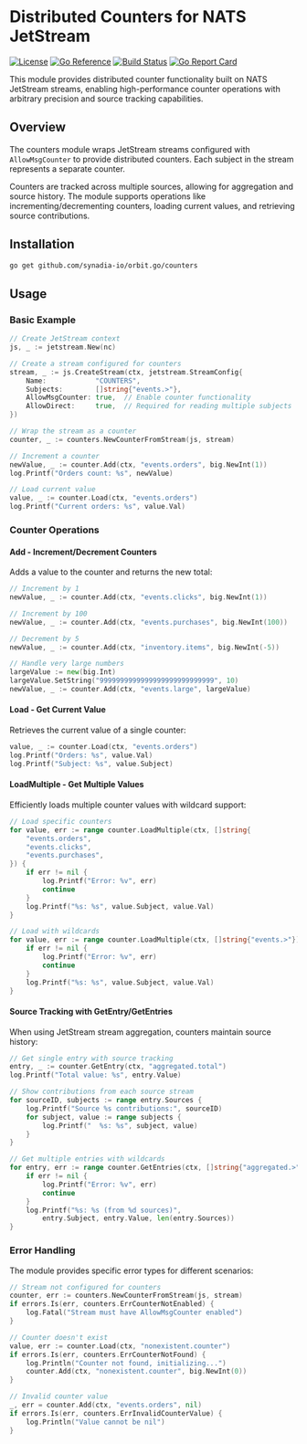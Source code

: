 # Distributed Counters for NATS JetStream

[License-Url]: https://www.apache.org/licenses/LICENSE-2.0
[License-Image]: https://img.shields.io/badge/License-Apache2-blue.svg
[ReportCard-Url]: https://goreportcard.com/report/github.com/synadia-io/orbit.go/counters
[ReportCard-Image]: https://goreportcard.com/badge/github.com/synadia-io/orbit.go/counters
[Build-Status-Url]: https://github.com/synadia-io/orbit.go/actions/workflows/counters.yaml
[Build-Status-Image]: https://github.com/synadia-io/orbit.go/actions/workflows/counters.yaml/badge.svg?branch=main
[GoDoc-Url]: https://pkg.go.dev/github.com/synadia-io/orbit.go/counters
[GoDoc-Image]: https://pkg.go.dev/badge/github.com/synadia-io/orbit.go/counters.svg

[![License][License-Image]][License-Url]
[![Go Reference][GoDoc-Image]][GoDoc-Url]
[![Build Status][Build-Status-Image]][Build-Status-Url]
[![Go Report Card][ReportCard-Image]][ReportCard-Url]

This module provides distributed counter functionality built on NATS JetStream streams, enabling high-performance counter operations with arbitrary precision and source tracking capabilities.

## Overview

The counters module wraps JetStream streams configured with `AllowMsgCounter` to provide distributed counters. Each subject in the stream represents a separate counter.

Counters are tracked across multiple sources, allowing for aggregation and source history. The module supports operations like incrementing/decrementing counters, loading current values, and retrieving source contributions.

## Installation

```bash
go get github.com/synadia-io/orbit.go/counters
```

## Usage

### Basic Example

```go
// Create JetStream context
js, _ := jetstream.New(nc)

// Create a stream configured for counters
stream, _ := js.CreateStream(ctx, jetstream.StreamConfig{
    Name:            "COUNTERS",
    Subjects:        []string{"events.>"},
    AllowMsgCounter: true,  // Enable counter functionality
    AllowDirect:     true,  // Required for reading multiple subjects
})

// Wrap the stream as a counter
counter, _ := counters.NewCounterFromStream(js, stream)

// Increment a counter
newValue, _ := counter.Add(ctx, "events.orders", big.NewInt(1))
log.Printf("Orders count: %s", newValue)

// Load current value
value, _ := counter.Load(ctx, "events.orders")
log.Printf("Current orders: %s", value.Val)
```

### Counter Operations

#### Add - Increment/Decrement Counters

Adds a value to the counter and returns the new total:

```go
// Increment by 1
newValue, _ := counter.Add(ctx, "events.clicks", big.NewInt(1))

// Increment by 100
newValue, _ := counter.Add(ctx, "events.purchases", big.NewInt(100))

// Decrement by 5
newValue, _ := counter.Add(ctx, "inventory.items", big.NewInt(-5))

// Handle very large numbers
largeValue := new(big.Int)
largeValue.SetString("9999999999999999999999999999", 10)
newValue, _ := counter.Add(ctx, "events.large", largeValue)
```

#### Load - Get Current Value

Retrieves the current value of a single counter:

```go
value, _ := counter.Load(ctx, "events.orders")
log.Printf("Orders: %s", value.Val)
log.Printf("Subject: %s", value.Subject)
```

#### LoadMultiple - Get Multiple Values

Efficiently loads multiple counter values with wildcard support:

```go
// Load specific counters
for value, err := range counter.LoadMultiple(ctx, []string{
    "events.orders",
    "events.clicks",
    "events.purchases",
}) {
    if err != nil {
        log.Printf("Error: %v", err)
        continue
    }
    log.Printf("%s: %s", value.Subject, value.Val)
}

// Load with wildcards
for value, err := range counter.LoadMultiple(ctx, []string{"events.>"}) {
    if err != nil {
        log.Printf("Error: %v", err)
        continue
    }
    log.Printf("%s: %s", value.Subject, value.Val)
}
```

#### Source Tracking with GetEntry/GetEntries

When using JetStream stream aggregation, counters maintain source history:

```go
// Get single entry with source tracking
entry, _ := counter.GetEntry(ctx, "aggregated.total")
log.Printf("Total value: %s", entry.Value)

// Show contributions from each source stream
for sourceID, subjects := range entry.Sources {
    log.Printf("Source %s contributions:", sourceID)
    for subject, value := range subjects {
        log.Printf("  %s: %s", subject, value)
    }
}

// Get multiple entries with wildcards
for entry, err := range counter.GetEntries(ctx, []string{"aggregated.>"}) {
    if err != nil {
        log.Printf("Error: %v", err)
        continue
    }
    log.Printf("%s: %s (from %d sources)", 
        entry.Subject, entry.Value, len(entry.Sources))
}
```

### Error Handling

The module provides specific error types for different scenarios:

```go
// Stream not configured for counters
counter, err := counters.NewCounterFromStream(js, stream)
if errors.Is(err, counters.ErrCounterNotEnabled) {
    log.Fatal("Stream must have AllowMsgCounter enabled")
}

// Counter doesn't exist
value, err := counter.Load(ctx, "nonexistent.counter")
if errors.Is(err, counters.ErrCounterNotFound) {
    log.Println("Counter not found, initializing...")
    counter.Add(ctx, "nonexistent.counter", big.NewInt(0))
}

// Invalid counter value
_, err = counter.Add(ctx, "events.orders", nil)
if errors.Is(err, counters.ErrInvalidCounterValue) {
    log.Println("Value cannot be nil")
}
```
